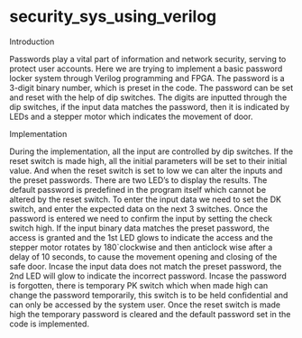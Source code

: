 # security_sys_using_verilog

Introduction


Passwords play a vital part of information and network security, serving to protect user accounts. Here we are trying to implement a basic password locker system through Verilog programming and FPGA. The password is a 3-digit binary number, which is preset in the code. The password can be set and reset with the help of dip switches. The digits are inputted through the dip switches, if the input data matches the password, then it is indicated by LEDs and a stepper motor which indicates the movement of door.

Implementation


During the implementation, all the input are controlled by dip switches. If the reset switch is made high, all the initial parameters will be set to their initial value. And when the reset switch is set to low we can alter the inputs and the preset passwords. There are two LED’s to display the results. The default password is predefined in the program itself which cannot be altered by the reset switch. To enter the input data we need to set the DK switch, and enter the expected data on the next 3 switches. Once the password is entered we need to confirm the input by setting the check switch high. If the input binary data matches the preset password, the access is granted and the 1st LED glows to indicate the access and the stepper motor rotates by 180`clockwise and then anticlock wise after a delay of 10 seconds, to cause the movement opening and closing of the safe door. Incase the input data does not match the preset password, the 2nd LED will glow to indicate the incorrect password. Incase the password is forgotten, there is temporary PK switch which when made high can change the password temporarily, this switch is to be held confidential and can only be accessed by the system user. Once the reset switch is made high the temporary password is cleared and the default password set in the code is implemented.

